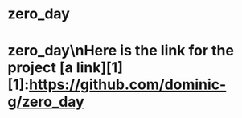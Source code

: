 # zero_day
# zero_day\nHere is the link for the project [a link][1] [1]:https://github.com/dominic-g/zero_day
